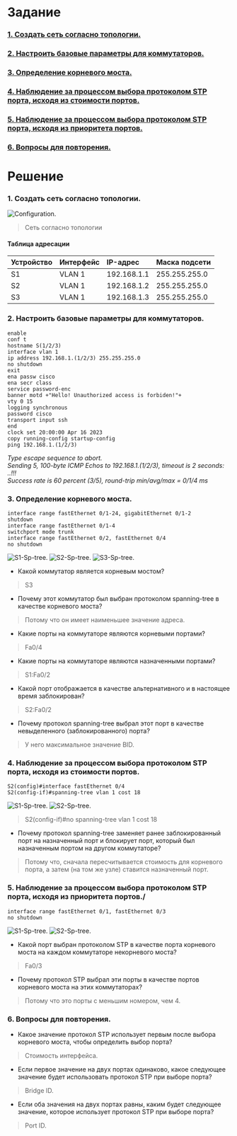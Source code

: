 # Задание
### [1. Создать сеть согласно топологии.](#1)
### [2. Настроить базовые параметры для коммутаторов.](#2)
### [3. Определение корневого моста.](#3)
### [4.	Наблюдение за процессом выбора протоколом STP порта, исходя из стоимости портов.](#4)
### [5. Наблюдение за процессом выбора протоколом STP порта, исходя из приоритета портов.](#5)
### [6. Вопросы для повторения.](#6)

# Решение   
### <a name="1"> 1. Создать сеть согласно топологии.</a>  

<image src="./scheme.PNG" alt="Configuration.">

> Сеть согласно топологии

#### Таблица адресации

| Устройство | Интерфейс | IP-адрес | Маска подсети |
| :----- | :----- | :----- | :----- |
| S1| VLAN 1 | 192.168.1.1 | 255.255.255.0 |
| S2| VLAN 1 | 192.168.1.2 | 255.255.255.0 |
| S3| VLAN 1 | 192.168.1.3 | 255.255.255.0 |
  
### <a name="2"> 2. Настроить базовые параметры для коммутаторов.</a>  
  ```
  enable  
  conf t  
  hostname S(1/2/3)  
  interface vlan 1  
  ip address 192.168.1.(1/2/3) 255.255.255.0  
  no shutdown  
  exit  
  ena passw cisco  
  ena secr class  
  service password-enc  
  banner motd +"Hello! Unauthorized access is forbiden!"+  
  vty 0 15  
  logging synchronous
  password cisco  
  transport input ssh  
  end  
  clock set 20:00:00 Apr 16 2023    
  copy running-config startup-config  
  ping 192.168.1.(1/2/3)  
  ```
  *Type escape sequence to abort.*  
  *Sending 5, 100-byte ICMP Echos to 192.168.1.(1/2/3), timeout is 2 seconds:*  
  *..!!!*  
  *Success rate is 60 percent (3/5), round-trip min/avg/max = 0/1/4 ms*   
  
### <a name="3"> 3. Определение корневого моста.</a>  
   ```
   interface range fastEthernet 0/1-24, gigabitEthernet 0/1-2  
   shutdown  
   interface range fastEthernet 0/1-4  
   switchport mode trunk  
   interface range fastEthernet 0/2, fastEthernet 0/4  
   no shutdown  
   ```
  <image src="./S1-Sp-tree1.PNG" alt="S1-Sp-tree.">   
  <image src="./S2-Sp-tree1.PNG" alt="S2-Sp-tree.">   
  <image src="./S3-Sp-tree1.PNG" alt="S3-Sp-tree.">   
    
  * Какой коммутатор является корневым мостом?  
  > S3  
    
  * Почему этот коммутатор был выбран протоколом spanning-tree в качестве корневого моста?
  > Потому что он имеет наименьшее значение адреса.  
   
  * Какие порты на коммутаторе являются корневыми портами?
  > Fa0/4  
    
  * Какие порты на коммутаторе являются назначенными портами?  
  > S1:Fa0/2  
    
  * Какой порт отображается в качестве альтернативного и в настоящее время заблокирован?  
  > S2:Fa0/2  
    
  * Почему протокол spanning-tree выбрал этот порт в качестве невыделенного (заблокированного) порта?
  > У него максимальное значение BID.    

### <a name="4"> 4.	Наблюдение за процессом выбора протоколом STP порта, исходя из стоимости портов.</a>
  ```
  S2(config)#interface fastEthernet 0/4  
  S2(config-if)#spanning-tree vlan 1 cost 18  
  ```
  <image src="./S1-Sp-tree2.PNG" alt="S1-Sp-tree.">   
  <image src="./S2-Sp-tree2.PNG" alt="S2-Sp-tree.">  
   
  > S2(config-if)#no spanning-tree vlan 1 cost 18  
  * Почему протокол spanning-tree заменяет ранее заблокированный порт на назначенный порт и блокирует порт, который был назначенным портом на другом коммутаторе?  
  > Потому что, сначала пересчитывается стоимость для корневого порта, а затем (на том же узле) ставится назначенный порт.  
    
### <a name="5"> 5. Наблюдение за процессом выбора протоколом STP порта, исходя из приоритета портов./</a>   
   ```
   interface range fastEthernet 0/1, fastEthernet 0/3  
   no shutdown   
   ``` 
   <image src="./S1-Sp-tree3.PNG" alt="S1-Sp-tree.">   
   <image src="./S2-Sp-tree-3.PNG" alt="S2-Sp-tree.">  
      
   * Какой порт выбран протоколом STP в качестве порта корневого моста на каждом коммутаторе некорневого моста?   
   > Fa0/3  
      
   * Почему протокол STP выбрал эти порты в качестве портов корневого моста на этих коммутаторах?   
   > Потому что это порты с меньшим номером, чем 4.  
      
### <a name="6"> 6. Вопросы для повторения.</a>    
   * Какое значение протокол STP использует первым после выбора корневого моста, чтобы определить выбор порта?  
   > Стоимость интерфейса.  
      
   * Если первое значение на двух портах одинаково, какое следующее значение будет использовать протокол STP при выборе порта?  
   > Bridge ID.  
      
   * Если оба значения на двух портах равны, каким будет следующее значение, которое использует протокол STP при выборе порта?  
   > Port ID.  
